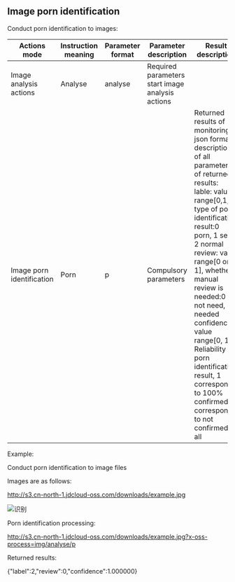## Image porn identification

Conduct porn identification to images:

|Actions mode|Instruction meaning|Parameter format|Parameter description|Result description|
|-|-|-|-|-|
|Image analysis actions|Analyse|analyse|Required parameters start image analysis actions||
|Image porn identification|Porn|p|Compulsory parameters|Returned results of monitoring json format, description of all parameters of returned results: <br>lable: value range[0,1,2], type of porn identification result:0 porn, 1 sexy, 2 normal<br>review: value range[0 or 1], whether manual review is needed:0 not need, 1 needed<br>confidence: value range[0, 1], Reliability of porn identification result, 1 corresponds to 100% confirmed, 0 corresponds to not confirmed at all|

Example:

Conduct porn identification to image files

Images are as follows:

http://s3.cn-north-1.jdcloud-oss.com/downloads/example.jpg

![识别](https://github.com/jdcloudcom/cn/blob/edit/image/Object-Storage-Service/OSS-065.jpg)

Porn identification processing:

http://s3.cn-north-1.jdcloud-oss.com/downloads/example.jpg?x-oss-process=img/analyse/p

Returned results:

{"label":2,"review":0,"confidence":1.000000}
